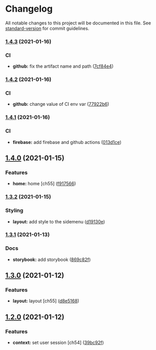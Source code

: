 # Changelog

All notable changes to this project will be documented in this file. See [standard-version](https://github.com/conventional-changelog/standard-version) for commit guidelines.

### [1.4.3](https://github.com/brucegroverlee/moregooder/compare/v1.4.2...v1.4.3) (2021-01-16)


### CI

* **github:** fix the artifact name and path ([7cf84e4](https://github.com/brucegroverlee/moregooder/commit/7cf84e4a29d9554bd7fc4ab8c560d786bf98b5ce))

### [1.4.2](https://github.com/brucegroverlee/moregooder/compare/v1.4.1...v1.4.2) (2021-01-16)


### CI

* **github:** change value of CI env var ([77922b6](https://github.com/brucegroverlee/moregooder/commit/77922b6b647e84c2714cc9fc280ceb3bc92af657))

### [1.4.1](https://github.com/brucegroverlee/moregooder/compare/v1.4.0...v1.4.1) (2021-01-16)


### CI

* **firebase:** add firebase and github actions ([013d1ce](https://github.com/brucegroverlee/moregooder/commit/013d1cef6afcd792bd38b8e7796b1f93f81608b6))

## [1.4.0](https://github.com/brucegroverlee/moregooder/compare/v1.3.2...v1.4.0) (2021-01-15)


### Features

* **home:** home [ch55] ([f917566](https://github.com/brucegroverlee/moregooder/commit/f91756686aa6d8ad942951a4cafb6d7e4675dddb))

### [1.3.2](https://github.com/brucegroverlee/moregooder/compare/v1.3.1...v1.3.2) (2021-01-15)


### Styling

* **layout:** add style to the sidemenu ([d19130e](https://github.com/brucegroverlee/moregooder/commit/d19130ee768c87ffda1012b66162a8744b1cb5ac))

### [1.3.1](https://github.com/brucegroverlee/moregooder/compare/v1.3.0...v1.3.1) (2021-01-13)


### Docs

* **storybook:** add storybook ([869c82f](https://github.com/brucegroverlee/moregooder/commit/869c82fe727623e63f8bb839b1995ee2e1e6a070))

## [1.3.0](https://github.com/brucegroverlee/moregooder/compare/v1.2.0...v1.3.0) (2021-01-12)


### Features

* **layout:** layout [ch55] ([d8e5168](https://github.com/brucegroverlee/moregooder/commit/d8e5168cf28e6bc6bddc04bc49c4b118491c9da4))

## [1.2.0](https://github.com/brucegroverlee/moregooder/compare/v0.1.1...v1.2.0) (2021-01-12)


### Features

* **context:** set user session [ch54] ([39bc92f](https://github.com/brucegroverlee/moregooder/commit/39bc92f82d0ec2e480fedbc25bf3eb5fc64a0e08))
